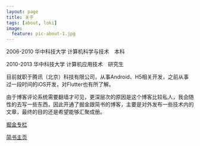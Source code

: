 ```yaml
---
layout: page
title: 关于
tags: [about, loki]
image:
  feature: pic-about-1.jpg
---
```


2006-2010 华中科技大学 计算机科学与技术　本科

2010-2013 华中科技大学 计算机应用技术　研究生

目前就职于腾讯（北京）科技有限公司，从事Android、H5相关开发，之前从事过一段时间的iOS开发，对Flutter也有所了解。

由于博客评论系统需要翻墙才可见，更深层次的原因是这个博客比较私人，我会随性的去写一些东西，因此开通了掘金跟简书的博客，主要是对外发布一些技术内的文章，最终的目的还是希望能够汇聚成册。

[掘金专栏](https://juejin.im/user/5ad0162df265da2397074520/posts)

[简书主页](https://www.jianshu.com/u/312aad1f1c8b)